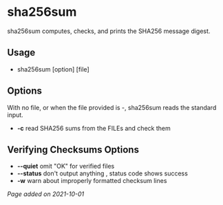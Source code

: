 # sha256sum
sha256sum computes, checks, and prints the SHA256 message digest.

## Usage
- sha256sum [option] [file]

## Options
With no file, or when the file provided is -, sha256sum reads the standard input.

- **-c** read SHA256 sums from the FILEs and check them

## Verifying Checksums Options
- **--quiet** omit "OK" for verified files
- **--status** don't output anything , status code shows success
- **-w** warn about improperly formatted checksum lines

*Page added on 2021-10-01*

